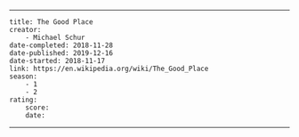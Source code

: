 ---

    title: The Good Place
    creator:
        - Michael Schur
    date-completed: 2018-11-28
    date-published: 2019-12-16
    date-started: 2018-11-17
    link: https://en.wikipedia.org/wiki/The_Good_Place
    season:
        - 1
        - 2
    rating:
        score:
        date:

---